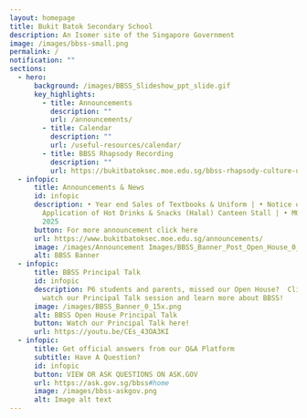 ```yaml
---
layout: homepage
title: Bukit Batok Secondary School
description: An Isomer site of the Singapore Government
image: /images/bbss-small.png
permalink: /
notification: ""
sections:
  - hero:
      background: /images/BBSS_Slideshow_ppt_slide.gif
      key_highlights:
        - title: Announcements
          description: ""
          url: /announcements/
        - title: Calendar
          description: ""
          url: /useful-resources/calendar/
        - title: BBSS Rhapsody Recording
          description: ""
          url: https://bukitbatoksec.moe.edu.sg/bbss-rhapsody-culture-unleashed/
  - infopic:
      title: Announcements & News
      id: infopic
      description: • Year end Sales of Textbooks & Uniform | • Notice of Vacancy &
        Application of Hot Drinks & Snacks (Halal) Canteen Stall | • MOE FAS
        2025
      button: For more announcement click here
      url: https://www.bukitbatoksec.moe.edu.sg/announcements/
      image: /images/Announcement Images/BBSS_Banner_Post_Open_House_0_18x.png
      alt: BBSS Banner
  - infopic:
      title: BBSS Principal Talk
      id: infopic
      description: P6 students and parents, missed our Open House?  Click below to
        watch our Principal Talk session and learn more about BBSS!
      image: /images/BBSS_Banner_0_15x.png
      alt: BBSS Open House Principal Talk
      button: Watch our Principal Talk here!
      url: https://youtu.be/CEs_43OA3KI
  - infopic:
      title: Get official answers from our Q&A Platform
      subtitle: Have A Question?
      id: infopic
      button: VIEW OR ASK QUESTIONS ON ASK.GOV
      url: https://ask.gov.sg/bbss#home
      image: /images/bbss-askgov.png
      alt: Image alt text
---
```

